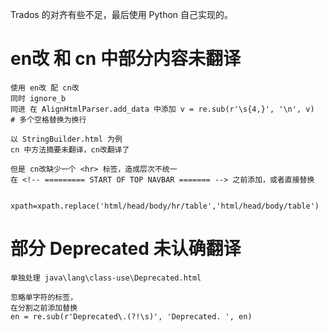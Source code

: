 Trados 的对齐有些不足，最后使用 Python 自己实现的。

# en改 和 cn 中部分内容未翻译
    使用 en改 配 cn改 
    同时 ignore_b
    同进 在 AlignHtmlParser.add_data 中添加 v = re.sub(r'\s{4,}', '\n', v)  # 多个空格替换为换行
    
    以 StringBuilder.html 为例
    cn 中方法摘要未翻译，cn改翻译了

    但是 cn改缺少一个 <hr> 标签，造成层次不统一
    在 <!-- ========= START OF TOP NAVBAR ======= --> 之前添加，或者直接替换
    
        xpath=xpath.replace('html/head/body/hr/table','html/head/body/table')

# 部分 Deprecated 未认确翻译
    单独处理 java\lang\class-use\Deprecated.html

    忽略单字符的标签，
    在分割之前添加替换
    en = re.sub(r'Deprecated\.(?!\s)', 'Deprecated. ', en)
